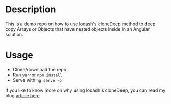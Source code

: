 # Description

This is a demo repo on how to use [lodash](https://lodash.com)'s [cloneDeep](https://lodash.com/docs/4.17.4#cloneDeep) method to deep copy Arrays or Objects that have nested objects inside in an Angular solution.

# Usage

- Clone/download the repo
- Run `yarn`or `npm install`
- Serve with `ng serve -o`

If you like to know more on why using lodash's cloneDeep, you can read my blog [article here](http://blog.bogdancarpean.com/deepcopy-of-javascript-objects-and-arrays-using-lodashs-clonedeep-method/)